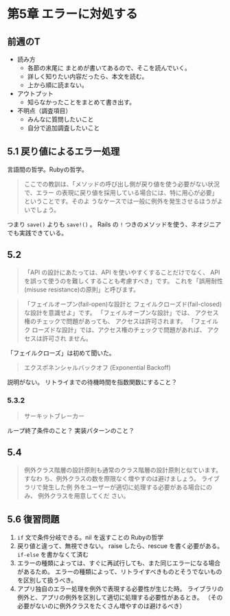# 第5章 エラーに対処する

## 前週のT

- 読み方
  - 各節の末尾に まとめが書いてあるので、そこを読んでいく。
  - 詳しく知りたい内容だったら、本文を読む。
  - 上から順に読まない。
- アウトプット
  - 知らなかったことをまとめて書き出す。
- 不明点（調査項目）
  - みんなに質問したいこと
  - 自分で追加調査したいこと

## 5.1 戻り値によるエラー処理

言語間の哲学。Rubyの哲学。

> ここでの教訓は、「メソッドの呼び出し側が戻り値を使う必要がない状況で、エラー
の表現に戻り値を採用している場合には、特に用心が必要」ということです。そのよ
うなケースでは一般に例外を発生させるほうがよいでしょう。

つまり `save()` よりも `save!()` 。
Rails の `!` つきのメソッドを使う、ネオジニアでも実践できている。

## 5.2

> 「API の設計にあたっては、API を使いやすくすることだけでなく、
API を誤って使うのを難しくすることも考慮すべき」です。
これを「誤用耐性 (misuse resistance)の原則」と呼びます。

> 「フェイルオープン(fail-open)な設計と
フェイルクローズド(fail-closed)な設計を意識せよ」です。
「フェイルオープンな設計」では、 アクセス権のチェックで問題があっても、
アクセスは許可されます。
「フェイルク ローズドな設計」では、アクセス権のチェックで問題があれば、
アクセスは許可され ません。

「フェイルクローズ」は初めて聞いた。

> エクスポネンシャルバックオフ
(Exponential Backoff)

説明がない。
リトライまでの待機時間を指数関数にすること？

### 5.3.2

> サーキットブレーカー

ループ終了条件のこと？
実装パターンのこと？

## 5.4

> 例外クラス階層の設計原則も通常のクラス階層の設計原則と似ています。
すなわ ち、例外クラスの数を際限なく増やすのは避けましょう。
ライブラリで発生した例 外をユーザーが適切に処理する必要がある場合にのみ、
例外クラスを用意してくだ さい。

## 5.6 復習問題

1. `if` 文で条件分岐できる。nil を返すことの Rubyの哲学
2. 戻り値と違って、無視できない。 raise したら、rescue を書く必要がある。
  `if-else` を書かなくて済む
3. エラーの種類によっては、すぐに再試行しても、また同じエラーになる場合があるため。
  エラーの種類によって、リトライすべきものとそうでないものを区別して扱うべき。
4. アプリ独自のエラー処理を例外で表現する必要性が生じた時。
  ライブラリの例外と、アプリの例外を区別して適切に処理する必要性があるとき。
  （その必要がないのに例外クラスをたくさん増やすのは避けるべき）

